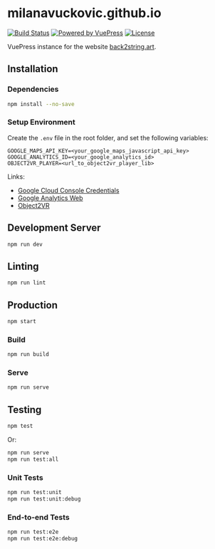 # milanavuckovic.github.io

[![Build Status](https://img.shields.io/github/workflow/status/milanavuckovic/milanavuckovic.github.io/Test)](https://github.com/milanavuckovic/milanavuckovic.github.io/actions/workflows/checks.yml)
[![Powered by VuePress](https://img.shields.io/github/package-json/dependency-version/milanavuckovic/milanavuckovic.github.io/dev/vuepress)](https://vuepress.vuejs.org)
[![License](https://img.shields.io/github/package-json/license/milanavuckovic/milanavuckovic.github.io?color=white)](http://www.wtfpl.net/)

VuePress instance for the website [back2string.art](https://back2string.art).

## Installation

### Dependencies

```sh
npm install --no-save
```

### Setup Environment

Create the `.env` file in the root folder, and set the following variables:

```
GOOGLE_MAPS_API_KEY=<your_google_maps_javascript_api_key>
GOOGLE_ANALYTICS_ID=<your_google_analytics_id>
OBJECT2VR_PLAYER=<url_to_object2vr_player_lib>
```

Links:
* [Google Cloud Console Credentials](https://console.cloud.google.com/apis/credentials/)
* [Google Analytics Web](https://analytics.google.com/analytics/web/)
* [Object2VR](https://ggnome.com/object2vr/)

## Development Server

```sh
npm run dev
```

## Linting

```sh
npm run lint
```

## Production

```sh
npm start
```

### Build

```sh
npm run build
```

### Serve

```sh
npm run serve
```

## Testing

```sh
npm test
```

Or:

```sh
npm run serve
npm run test:all
```

### Unit Tests

```sh
npm run test:unit
npm run test:unit:debug
```

### End-to-end Tests

```sh
npm run test:e2e
npm run test:e2e:debug
```
